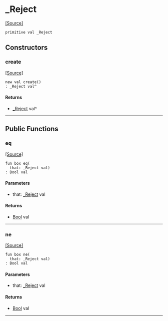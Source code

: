 # _Reject
<span class="source-link">[[Source]](src/promises/fulfill.md#L-0-2)</span>
```pony
primitive val _Reject
```

## Constructors

### create
<span class="source-link">[[Source]](src/promises/fulfill.md#L-0-2)</span>


```pony
new val create()
: _Reject val^
```

#### Returns

* [_Reject](promises-_Reject.md) val^

---

## Public Functions

### eq
<span class="source-link">[[Source]](src/promises/fulfill.md#L-0-4)</span>


```pony
fun box eq(
  that: _Reject val)
: Bool val
```
#### Parameters

*   that: [_Reject](promises-_Reject.md) val

#### Returns

* [Bool](builtin-Bool.md) val

---

### ne
<span class="source-link">[[Source]](src/promises/fulfill.md#L-0-4)</span>


```pony
fun box ne(
  that: _Reject val)
: Bool val
```
#### Parameters

*   that: [_Reject](promises-_Reject.md) val

#### Returns

* [Bool](builtin-Bool.md) val

---


